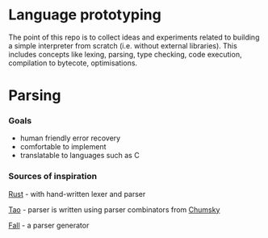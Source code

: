 # Language prototyping

The point of this repo is to collect ideas and experiments related to building a
simple interpreter from scratch (i.e. without external libraries). This includes
concepts like lexing, parsing, type checking, code execution, compilation to
bytecote, optimisations.

# Parsing

### Goals

- human friendly error recovery
- comfortable to implement
- translatable to languages such as C

### Sources of inspiration

[Rust](https://github.com/rust-lang/rust) - with hand-written lexer and parser

[Tao](https://github.com/zesterer/tao) - parser is written using parser
combinators from [Chumsky](https://github.com/zesterer/chumsky/)

[Fall](https://github.com/matklad/fall) - a parser generator
